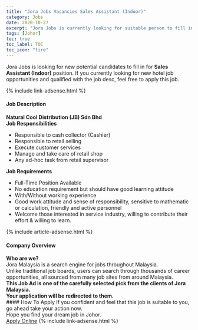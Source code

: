 ```yaml
---
title: "Jora Jobs Vacancies Sales Assistant (Indoor)" 
category: Jobs 
date: 2020-10-27 
excerpt: "Jora Jobs is currently looking for suitable person to fill in the Sales Assistant (Indoor) which positioned at Johor" 
tags: [Johor] 
toc: true 
toc_label: TOC 
toc_icon: "fire" 
--- 
```


<p>Jora Jobs is looking for new potential candidates to fill in for <b>Sales Assistant (Indoor)</b> position. If you currently looking for new hotel job opportunities and qualified with the job desc, feel free to apply this job.
</p>{% include link-adsense.html %} 
<div><div><h4>Job Description</h4></div><div><div><span><div><div><strong>Natural Cool Distribution (JB) Sdn Bhd</strong></div><div><strong>Job Responsibilities</strong></div><ul><li>Responsible to cash collector (Cashier)</li><li>Responsible to retail selling</li><li>Execute customer services</li><li>Manage and take care of retail shop</li><li>Any ad-hoc task from retail supervisor</li></ul><div><strong>Job Requirements</strong></div><ul><li>Full-Time Position Available</li><li>No education requirement but should have good learning attitude</li><li>With/Without working experience</li><li>Good work attitude and sense of responsibility, sensitive to mathematic or calculation, friendly and active personnel</li><li>Welcome those interested in service industry, willing to contribute their effort &amp; willing to learn.</li></ul></div></span></div></div></div> 
{% include article-adsense.html %} 
<div><div><h4>Company Overview</h4></div><div><div><span><div><div>
<strong>Who are we?</strong></div>
<div>
	Jora Malaysia is a search engine for jobs throughout Malaysia.<br>
	Unlike traditional job boards, users can search through thousands of career opportunities, all sourced from many job sites from around Malaysia.&#160;</div>
<div>
<div>
<strong>This Job Ad is one of the carefully selected pick from the clients of Jora Malaysia.</strong></div>
<div>
<strong>Your application will be redirected to them.</strong></div>
</div></div></span></div></div></div> 
#### How To Apply 
If you confident and feel that this job is suitable to you, go ahead take your action now. <br/> 
Hope you find your dream job in Johor. <br/> 
<a href="https://www.jobstreet.com.my/en/job/sales-assistant-indoor-4412501?jobId=jobstreet-my-job-4412501" class="btn btn--info" target="_blank" rel="nofollow noopenner">Apply Online</a> 
{% include link-adsense.html %} 